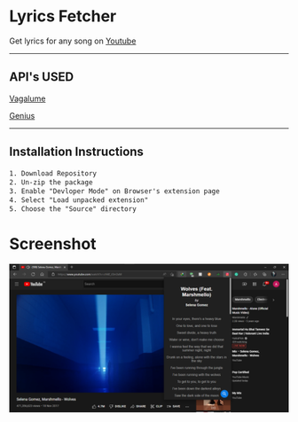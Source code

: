 # Lyrics Fetcher 
 
Get lyrics for any song on [Youtube](https://www.youtube.com)

___

## API's USED


[Vagalume](https://api.vagalume.com.br/docs/)

[Genius](https://docs.genius.com/)

___

## Installation Instructions

```
1. Download Repository
2. Un-zip the package
3. Enable "Devloper Mode" on Browser's extension page
4. Select "Load unpacked extension"
5. Choose the "Source" directory
```

# Screenshot

![alt text](https://github.com/ANIKET-DALAL/Lyrics-Fetcher/blob/main/images/Screenshot.png)

